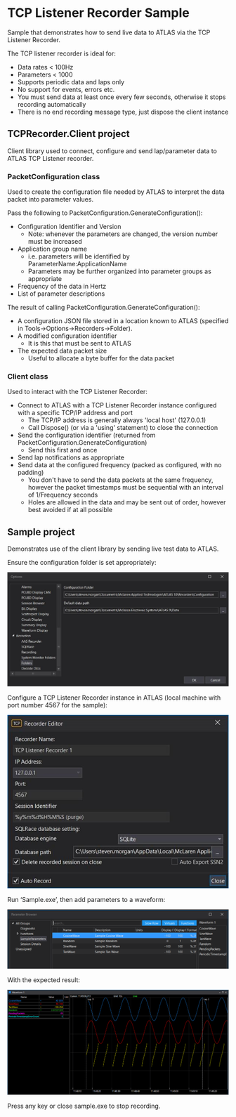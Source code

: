 # TCP Listener Recorder Sample

Sample that demonstrates how to send live data to ATLAS via the TCP Listener Recorder.

The TCP listener recorder is ideal for:
- Data rates < 100Hz
- Parameters < 1000
- Supports periodic data and laps only
- No support for events, errors etc.
- You must send data at least once every few seconds, otherwise it stops recording automatically
- There is no end recording message type, just dispose the client instance

## TCPRecorder.Client project

Client library used to connect, configure and send lap/parameter data to ATLAS TCP Listener recorder.

### PacketConfiguration class

Used to create the configuration file needed by ATLAS to interpret the data packet into parameter values.

Pass the following to PacketConfiguration.GenerateConfiguration():
- Configuration Identifier and Version
    - Note: whenever the parameters are changed, the version number must be increased
- Application group name
    - i.e. parameters will be identified by ParameterName:ApplicationName
    - Parameters may be further organized into parameter groups as appropriate
- Frequency of the data in Hertz
- List of parameter descriptions

The result of calling PacketConfiguration.GenerateConfiguration():
- A configuration JSON file stored in a location known to ATLAS (specified in Tools->Options->Recorders->Folder).
- A modified configuration identifier
    - It is this that must be sent to ATLAS
- The expected data packet size
    - Useful to allocate a byte buffer for the data packet

### Client class

Used to interact with the TCP Listener Recorder:
- Connect to ATLAS with a TCP Listener Recorder instance configured with a specific TCP/IP address and port
    - The TCP/IP address is generally always 'local host' (127.0.0.1)
    - Call Dispose() (or via a 'using' statement) to close the connection
- Send the configuration identifier (returned from PacketConfiguration.GenerateConfiguration)
    - Send this first and once
- Send lap notifications as appropriate
- Send data at the configured frequency (packed as configured, with no padding)
    - You don't have to send the data packets at the same frequency, however the packet timestamps must be sequential with an interval of 1/Frequency seconds
    - Holes are allowed in the data and may be sent out of order, however best avoided if at all possible

## Sample project

Demonstrates use of the client library by sending live test data to ATLAS.

Ensure the configuration folder is set appropriately:

![Options](./images/options.jpg)

Configure a TCP Listener Recorder instance in ATLAS (local machine with port number 4567 for the sample):

![Options](./images/recorder-config.jpg)

Run ‘Sample.exe’, then add parameters to a waveform:

![Options](./images/parameter-browser.png)

With the expected result:

![Options](./images/waveform.png)

Press any key or close sample.exe to stop recording.